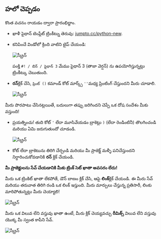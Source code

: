 ## హలో చెప్పడం

కొంత వచనం రాయడం ద్వారా ప్రారంభిద్దాం.

+ ఖాళీ పైథాన్ టెంప్లేట్ ట్రింకీట్ను తెరువు: <a href="http://jumpto.cc/python-new" target="_blank">jumpto.cc/python-new</a>.

+ కనిపించే విండోలో క్రింది వాటిని టైప్ చేయండి:
    
    ![స్క్రీన్](images/me-hi.png)
    
    పంక్తి `#! / బిన్ / పైథాన్ 3` మేము పైథాన్ 3 (తాజా వెర్షన్) ను ఉపయోగిస్తున్నట్లు ట్రింకీట్కు చెబుతుంది.

+ **రన్**క్లిక్ చేసి, `ప్రింట్ ()` కమాండ్ కోట్ మార్క్స్ `''`మధ్య ప్రింటింగ్ చేస్తుందని మీరు చూడాలి.
    
    ![స్క్రీన్](images/me-hi-test.png)

మీరు పొరపాటు చేసినట్లయితే, బదులుగా తప్పు జరిగిందని చెప్పే ఒక దోష సందేశం మీకు వస్తుంది!

+ ప్రయత్నించు! తుది కోట్ `'` లేదా మూసివేయడం బ్రాకెట్లు `)` (లేదా రెండింటినీ) తొలగించండి మరియు ఏమి జరుగుతుందో చూడండి.
    
    ![స్క్రీన్](images/me-syntax.png)

+ కోట్ లేదా బ్రాకెటును తిరిగి చేర్చండి మరియు మీ ప్రాజెక్ట్ మళ్ళీ పనిచేస్తుందని నిర్ధారించుకోవడానికి **రన్** క్లిక్ చేయండి.

**మీ ప్రాజెక్టులను సేవ్ చేయడానికి మీకు ట్రింక్ సెట్ ఖాతా అవసరం లేదు!**

మీరు ఒక ట్రింకిట్ ఖాతా లేకపోతే, డౌన్ బాణం క్లిక్ చేసి, ఆపై **లింక్**క్లిక్ చేయండి. ఈ మీరు సేవ్ మరియు తరువాత తిరిగి రండి ఒక లింక్ ఇస్తుంది. మీరు మార్పులు చేస్తున్న ప్రతిసారీ, లింకు మారిపోతున్నట్లు మీరు చెయ్యాలి!

![స్క్రీన్](images/me-link.png)

మీరు ఒక విలువ లేని వస్తువు ఖాతా ఉంటే, మీరు క్లిక్ చెయ్యవచ్చు **రీమిక్స్** విలువ లేని వస్తువు యొక్క మీ స్వంత కాపీని సేవ్.

![స్క్రీన్](images/me-remix.png)